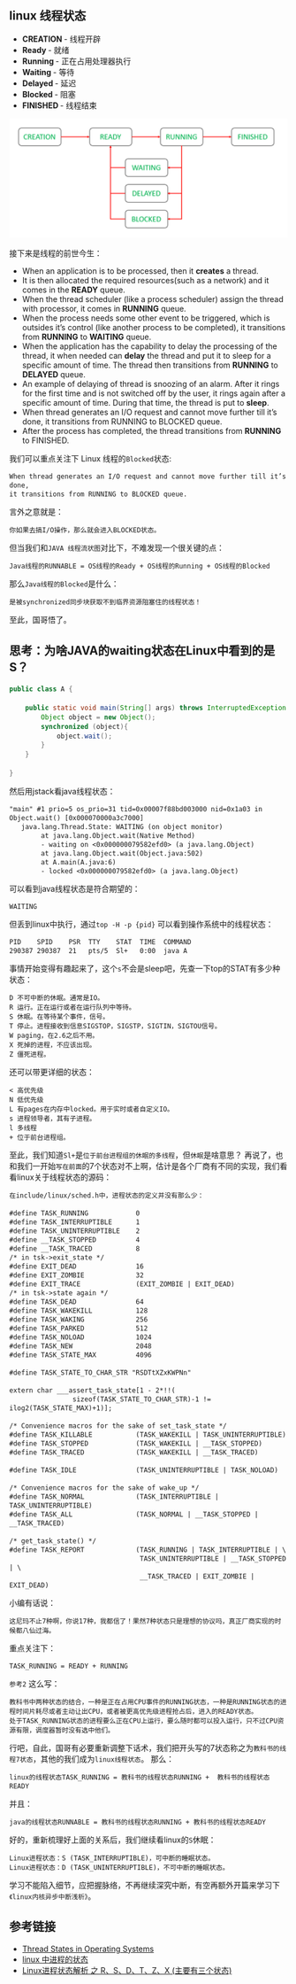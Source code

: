 ## linux 线程状态

- <b> CREATION </b> - 线程开辟
- <b> Ready </b> - 就绪
- <b> Running </b> - 正在占用处理器执行
- <b> Waiting </b> - 等待
- <b> Delayed </b> - 延迟
- <b> Blocked </b> - 阻塞
- <b> FINISHED </b> - 线程结束

![](imgs/2021-03-25-you5Wb.png)

接下来是线程的前世今生：
- When an application is to be processed, then it <b>creates</b> a thread.
- It is then allocated the required resources(such as a network) and it comes in the <b>READY</b> queue.
- When the thread scheduler (like a process scheduler) assign the thread with processor, it comes in <b>RUNNING</b> queue.
- When the process needs some other event to be triggered, which is outsides it’s control (like another process to be completed), it transitions from <b>RUNNING</b> to <b>WAITING</b> queue.
- When the application has the capability to delay the processing of the thread, it when needed can <b>delay</b> the thread and put it to sleep for a specific amount of time. The thread then transitions from <b>RUNNING</b> to <b>DELAYED</b> queue.
- An example of delaying of thread is snoozing of an alarm. After it rings for the first time and is not switched off by the user, it rings again after a specific amount of time. During that time, the thread is put to <b>sleep</b>.
- When thread generates an I/O request and cannot move further till it’s done, it transitions from RUNNING to BLOCKED queue.
- After the process has completed, the thread transitions from <b>RUNNING</b> to FINISHED.

我们可以重点关注下 Linux 线程的`Blocked`状态:
```
When thread generates an I/O request and cannot move further till it’s done, 
it transitions from RUNNING to BLOCKED queue.
```
言外之意就是：
```
你如果去搞I/O操作，那么就会进入BLOCKED状态。
```

但当我们和`JAVA 线程流状图`对比下，不难发现一个很关键的点：
```
Java线程的RUNNABLE = OS线程的Ready + OS线程的Running + OS线程的Blocked
```
那么`Java线程的Blocked`是什么：
```
是被synchronized同步块获取不到临界资源阻塞住的线程状态！
```
至此，国哥悟了。


思考：为啥JAVA的waiting状态在Linux中看到的是S？
---
```java
public class A {

    public static void main(String[] args) throws InterruptedException {
        Object object = new Object();
        synchronized (object){
            object.wait();
        }
    }

}
```
然后用jstack看java线程状态：
```
"main" #1 prio=5 os_prio=31 tid=0x00007f88bd003000 nid=0x1a03 in Object.wait() [0x000070000a3c7000]
   java.lang.Thread.State: WAITING (on object monitor)
        at java.lang.Object.wait(Native Method)
        - waiting on <0x000000079582efd0> (a java.lang.Object)
        at java.lang.Object.wait(Object.java:502)
        at A.main(A.java:6)
        - locked <0x000000079582efd0> (a java.lang.Object)
```
可以看到java线程状态是符合期望的：
```
WAITING
```
但丢到linux中执行，通过`top -H -p {pid}` 可以看到操作系统中的线程状态：
```
PID    SPID    PSR  TTY    STAT  TIME  COMMAND
290387 290387  21   pts/5  Sl+   0:00  java A
```
事情开始变得有趣起来了，这个`s`不会是sleep吧，先查一下top的STAT有多少种状态：
```
D 不可中断的休眠。通常是IO。
R 运行。正在运行或者在运行队列中等待。
S 休眠。在等待某个事件，信号。
T 停止。进程接收到信息SIGSTOP，SIGSTP，SIGTIN，SIGTOU信号。
W paging，在2.6之后不用。
X 死掉的进程，不应该出现。
Z 僵死进程。
```
还可以带更详细的状态：
```
< 高优先级
N 低优先级
L 有pages在内存中locked。用于实时或者自定义IO。
s 进程领导者，其有子进程。
l 多线程
+ 位于前台进程组。
```
至此，我们知道`Sl+`是`位于前台进程组的休眠的多线程`，但`休眠`是啥意思？
再说了，也和我们一开始`写在前面`的7个状态对不上啊，估计是各个厂商有不同的实现，我们看看linux关于线程状态的源码：
```
在include/linux/sched.h中，进程状态的定义并没有那么少：

#define TASK_RUNNING            0
#define TASK_INTERRUPTIBLE      1
#define TASK_UNINTERRUPTIBLE    2
#define __TASK_STOPPED          4
#define __TASK_TRACED           8
/* in tsk->exit_state */
#define EXIT_DEAD               16
#define EXIT_ZOMBIE             32
#define EXIT_TRACE              (EXIT_ZOMBIE | EXIT_DEAD)
/* in tsk->state again */
#define TASK_DEAD               64
#define TASK_WAKEKILL           128
#define TASK_WAKING             256
#define TASK_PARKED             512
#define TASK_NOLOAD             1024
#define TASK_NEW                2048
#define TASK_STATE_MAX          4096

#define TASK_STATE_TO_CHAR_STR "RSDTtXZxKWPNn"

extern char ___assert_task_state[1 - 2*!!(
                sizeof(TASK_STATE_TO_CHAR_STR)-1 != ilog2(TASK_STATE_MAX)+1)];

/* Convenience macros for the sake of set_task_state */
#define TASK_KILLABLE           (TASK_WAKEKILL | TASK_UNINTERRUPTIBLE)
#define TASK_STOPPED            (TASK_WAKEKILL | __TASK_STOPPED)
#define TASK_TRACED             (TASK_WAKEKILL | __TASK_TRACED)

#define TASK_IDLE               (TASK_UNINTERRUPTIBLE | TASK_NOLOAD)

/* Convenience macros for the sake of wake_up */
#define TASK_NORMAL             (TASK_INTERRUPTIBLE | TASK_UNINTERRUPTIBLE)
#define TASK_ALL                (TASK_NORMAL | __TASK_STOPPED | __TASK_TRACED)

/* get_task_state() */
#define TASK_REPORT             (TASK_RUNNING | TASK_INTERRUPTIBLE | \
                                 TASK_UNINTERRUPTIBLE | __TASK_STOPPED | \
                                 __TASK_TRACED | EXIT_ZOMBIE | EXIT_DEAD)
```
小编有话说：
```
这尼玛不止7种啊，你说17种，我都信了！果然7种状态只是理想的协议吗，真正厂商实现的时候都八仙过海。
```
重点关注下：
```
TASK_RUNNING = READY + RUNNING
```
`参考2` 这么写：
```
教科书中两种状态的结合，一种是正在占用CPU事件的RUNNING状态，一种是RUNNING状态的进程时间片耗尽或者主动让出CPU，或者被更高优先级进程抢占后，进入的READY状态。
处于TASK_RUNNING状态的进程要么正在CPU上运行，要么随时都可以投入运行，只不过CPU资源有限，调度器暂时没有选中他们。
```
行吧，自此，国哥有必要重新调整下话术，我们把开头写的7状态称之为`教科书的线程7状态`，其他的我们成为`linux线程状态`。
那么：
```
linux的线程状态TASK_RUNNING = 教科书的线程状态RUNNING +  教科书的线程状态READY
```
并且：
```
java的线程状态RUNNABLE = 教科书的线程状态RUNNING + 教科书的线程状态READY
```
好的，重新梳理好上面的关系后，我们继续看linux的`S`休眠：
```
Linux进程状态：S (TASK_INTERRUPTIBLE)，可中断的睡眠状态。
Linux进程状态：D (TASK_UNINTERRUPTIBLE)，不可中断的睡眠状态。
```
学习不能陷入细节，应把握脉络，不再继续深究中断，有空再额外开篇来学习下`《linux内核异步中断浅析》`。


## 参考链接
* [Thread States in Operating Systems](https://www.geeksforgeeks.org/thread-states-in-operating-systems/)
* [linux 中进程的状态](https://quant67.com/post/linux/taskstatus.html)
* [Linux进程状态解析 之 R、S、D、T、Z、X (主要有三个状态)](https://blog.csdn.net/wudebao5220150/article/details/12919453)